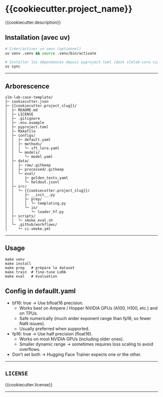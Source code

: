 # {{cookiecutter.project_name}}

{{cookiecutter.description}}

## Installation (avec uv)

```bash
# Créer/activer un venv (optionnel)
uv venv .venv && source .venv/bin/activate

# Installer les dépendances depuis pyproject.toml (dont slmlab-core via [tool.uv.sources])
uv sync
```

---

## Arborescence

```
slm-lab-case-template/
├─ cookiecutter.json
├─ {{cookiecutter.project_slug}}/
│  ├─ README.md
│  ├─ LICENSE
│  ├─ .gitignore
│  ├─ .env.example
│  ├─ pyproject.toml
│  ├─ Makefile
│  ├─ configs/
│  │  ├─ default.yaml
│  │  ├─ methods/
│  │  │  └─ sft_lora.yaml
│  │  └─ models/
│  │     └─ model.yaml
│  ├─ data/
│  │  ├─ raw/.gitkeep
│  │  ├─ processed/.gitkeep
│  │  └─ eval/
│  │     ├─ golden_tests.yaml
│  │     └─ heldout.jsonl
│  ├─ src/
│  │  └─ {{cookiecutter.project_slug}}/
│  │     ├─ __init__.py
│  │     ├─ prep/
│  │     │  └─ templating.py
│  │     └─ io/
│  │        └─ loader_hf.py
│  ├─ scripts/
│  │  └─ smoke_eval.sh
│  └─ .github/workflows/
│     └─ ci-smoke.yml

```

---

## Usage

```
make venv
make install
make prep   # prépare le dataset
make train  # fine-tune LoRA
make eval   # évaluation
```

## Config in defaullt.yaml 

- bf16: true → Use bfloat16 precision.
  - Works best on Ampere / Hopper NVIDIA GPUs (A100, H100, etc.) and on TPUs.
  - Safe numerically (much wider exponent range than fp16, so fewer NaN issues).
  - Usually preferred when supported.
- fp16: true → Use half precision (float16).
  - Works on most NVIDIA GPUs (including older ones).
  - Smaller dynamic range → sometimes requires loss scaling to avoid overflows.
- Don’t set both → Hugging Face Trainer expects one or the other.

---

## `LICENSE`
{{cookiecutter.license}}

---
